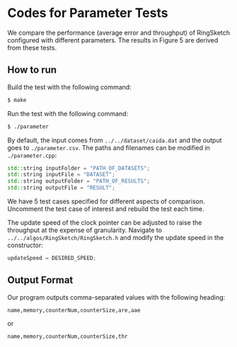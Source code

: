 # Codes for Parameter Tests

We compare the performance (average error and throughput) of RingSketch configured with different parameters. The results in Figure 5 are derived from these tests.

## How to run

Build the test with the following command:

```bash
$ make
```

Run the test with the following command:

```bash
$ ./parameter
```

By default, the input comes from `../../dataset/caida.dat` and the output goes to `./parameter.csv`. The paths and filenames can be modified in `./parameter.cpp`:

```cpp
std::string inputFolder = "PATH_OF_DATASETS";
std::string inputFile = "DATASET";
std::string outputFolder = "PATH_OF_RESULTS";
std::string outputFile = "RESULT";
```

We have 5 test cases specified for different aspects of comparison. Uncomment the test case of interest and rebuild the test each time.

The update speed of the clock pointer can be adjusted to raise the throughput at the expense of granularity. Navigate to `../../algos/RingSketch/RingSketch.h` and modify the update speed in the constructor:

```cpp
updateSpeed = DESIRED_SPEED;
```

## Output Format

Our program outputs comma-separated values with the following heading:

```
name,memory,counterNum,counterSize,are,aae
```

or

```
name,memory,counterNum,counterSize,thr
```